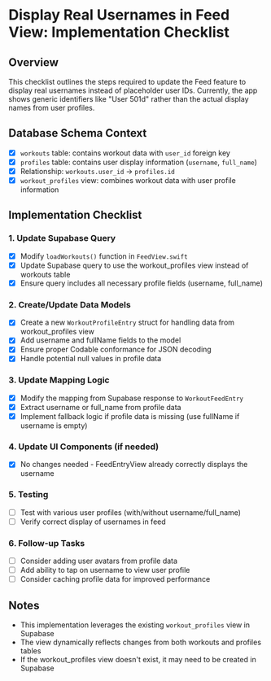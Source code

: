 # Display Real Usernames in Feed View: Implementation Checklist

## Overview
This checklist outlines the steps required to update the Feed feature to display real usernames instead of placeholder user IDs. Currently, the app shows generic identifiers like "User 501d" rather than the actual display names from user profiles.

## Database Schema Context
- [x] `workouts` table: contains workout data with `user_id` foreign key
- [x] `profiles` table: contains user display information (`username`, `full_name`)
- [x] Relationship: `workouts.user_id` → `profiles.id`
- [x] `workout_profiles` view: combines workout data with user profile information

## Implementation Checklist

### 1. Update Supabase Query
- [x] Modify `loadWorkouts()` function in `FeedView.swift`
- [x] Update Supabase query to use the workout_profiles view instead of workouts table
- [x] Ensure query includes all necessary profile fields (username, full_name)

### 2. Create/Update Data Models
- [x] Create a new `WorkoutProfileEntry` struct for handling data from workout_profiles view
- [x] Add username and fullName fields to the model
- [x] Ensure proper Codable conformance for JSON decoding
- [x] Handle potential null values in profile data

### 3. Update Mapping Logic
- [x] Modify the mapping from Supabase response to `WorkoutFeedEntry`
- [x] Extract username or full_name from profile data
- [x] Implement fallback logic if profile data is missing (use fullName if username is empty)

### 4. Update UI Components (if needed)
- [x] No changes needed - FeedEntryView already correctly displays the username

### 5. Testing
- [ ] Test with various user profiles (with/without username/full_name)
- [ ] Verify correct display of usernames in feed

### 6. Follow-up Tasks
- [ ] Consider adding user avatars from profile data
- [ ] Add ability to tap on username to view user profile
- [ ] Consider caching profile data for improved performance

## Notes
- This implementation leverages the existing `workout_profiles` view in Supabase
- The view dynamically reflects changes from both workouts and profiles tables
- If the workout_profiles view doesn't exist, it may need to be created in Supabase 